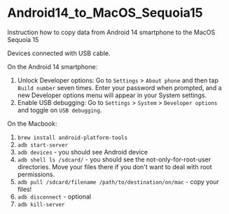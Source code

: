 # Android14_to_MacOS_Sequoia15
Instruction how to copy data from Android 14 smartphone to the MacOS Sequoia 15

Devices connected with USB cable.

On the Android 14 smartphone:
1. Unlock Developer options: Go to `Settings` > `About phone` and then tap `Build number` seven times. Enter your password when prompted, and a new Developer options menu will appear in your System settings.
2. Enable USB debugging: Go to `Settings` > `System` > `Developer options` and toggle on `USB debugging`.

On the Macbook:
1. `brew install android-platform-tools`
2. `adb start-server`
3. `adb devices` - you should see Android device
4. `adb shell ls /sdcard/` - you should see the not-only-for-root-user directories. Move your files there if you don't want to deal with root permissions.
5. `adb pull /sdcard/filename /path/to/destination/on/mac` - copy your files!
6. `adb disconnect` - optional
7. `adb kill-server`

